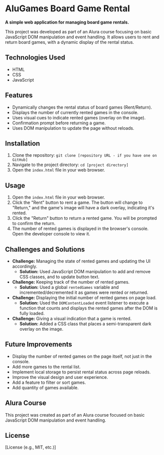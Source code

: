 # AluGames Board Game Rental

**A simple web application for managing board game rentals.**

This project was developed as part of an Alura course focusing on basic JavaScript DOM manipulation and event handling. It allows users to rent and return board games, with a dynamic display of the rental status.

## Technologies Used

* HTML
* CSS
* JavaScript

## Features

* Dynamically changes the rental status of board games (Rent/Return).
* Displays the number of currently rented games in the console.
* Uses visual cues to indicate rented games (overlay on the image).
* Confirmation prompt before returning a game.
* Uses DOM manipulation to update the page without reloads.

## Installation

1.  Clone the repository: `git clone [repository URL - if you have one on GitHub]`
2.  Navigate to the project directory: `cd [project directory]`
3.  Open the `index.html` file in your web browser.

## Usage

1.  Open the `index.html` file in your web browser.
2.  Click the "Rent" button to rent a game. The button will change to "Return," and the game's image will have a dark overlay, indicating it's rented.
3.  Click the "Return" button to return a rented game. You will be prompted to confirm the return.
4.  The number of rented games is displayed in the browser's console. Open the developer console to view it.

## Challenges and Solutions

* **Challenge:** Managing the state of rented games and updating the UI accordingly.
    * **Solution:** Used JavaScript DOM manipulation to add and remove CSS classes, and to update button text.
* **Challenge:** Keeping track of the number of rented games.
    * **Solution:** Used a global `rentedGames` variable and incremented/decremented it as games were rented or returned.
* **Challenge:** Displaying the initial number of rented games on page load.
    * **Solution:** Used the `DOMContentLoaded` event listener to execute a function that counts and displays the rented games after the DOM is fully loaded.
* **Challenge:** Giving a visual indication that a game is rented.
    * **Solution:** Added a CSS class that places a semi-transparent dark overlay on the image.

## Future Improvements

* Display the number of rented games on the page itself, not just in the console.
* Add more games to the rental list.
* Implement local storage to persist rental status across page reloads.
* Improve the visual design and user experience.
* Add a feature to filter or sort games.
* Add quantity of games available.

## Alura Course

This project was created as part of an Alura course focused on basic JavaScript DOM manipulation and event handling.

## License

[License (e.g., MIT, etc.)]
